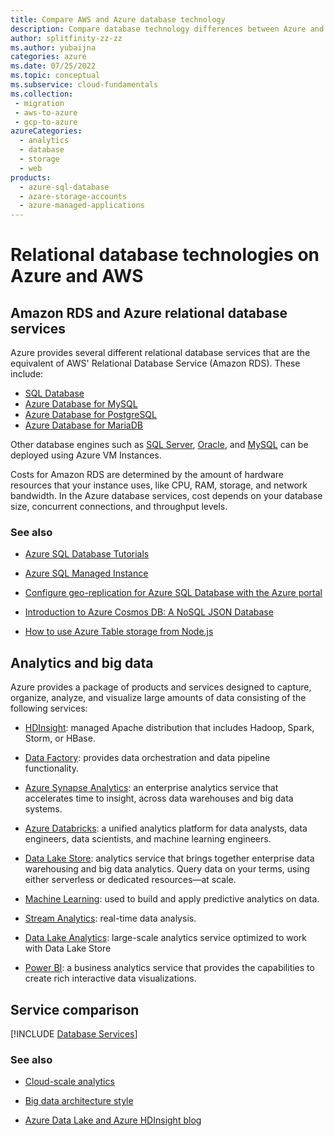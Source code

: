 ```yaml
---
title: Compare AWS and Azure database technology
description: Compare database technology differences between Azure and AWS. Review the Amazon RDS and Azure relational database services. See equivalents for analytics and big data.
author: splitfinity-zz-zz
ms.author: yubaijna
categories: azure
ms.date: 07/25/2022
ms.topic: conceptual
ms.subservice: cloud-fundamentals
ms.collection: 
 - migration
 - aws-to-azure
 - gcp-to-azure
azureCategories:
  - analytics
  - database
  - storage
  - web
products:
  - azure-sql-database
  - azare-storage-accounts
  - azure-managed-applications
---
```


# Relational database technologies on Azure and AWS

## Amazon RDS and Azure relational database services

Azure provides several different relational database services that are the equivalent of AWS' Relational Database Service (Amazon RDS). These include:

- [SQL Database](/azure/sql-database/sql-database-technical-overview)
- [Azure Database for MySQL](/azure/mysql/overview)
- [Azure Database for PostgreSQL](/azure/postgresql/overview)
- [Azure Database for MariaDB](/azure/mariadb/overview)

Other database engines such as [SQL Server](https://azure.microsoft.com/services/virtual-machines/sql-server), [Oracle](https://azure.microsoft.com/campaigns/oracle), and [MySQL](/azure/mysql) can be deployed using Azure VM Instances.

Costs for Amazon RDS are determined by the amount of hardware resources that your instance uses, like CPU, RAM, storage, and network bandwidth. In the Azure database services, cost depends on your database size, concurrent connections, and throughput levels.

### See also

- [Azure SQL Database Tutorials](/azure/azure-sql/database/single-database-create-quickstart)

- [Azure SQL Managed Instance](/azure/azure-sql/managed-instance/sql-managed-instance-paas-overview)

- [Configure geo-replication for Azure SQL Database with the Azure portal](/azure/azure-sql/database/active-geo-replication-configure-portal)

- [Introduction to Azure Cosmos DB: A NoSQL JSON Database](/azure/cosmos-db/sql-api-introduction)

- [How to use Azure Table storage from Node.js](/azure/cosmos-db/table-storage-how-to-use-nodejs)

## Analytics and big data

Azure provides a package of products and services designed to capture, organize, analyze, and visualize large amounts of data consisting of the following services:

- [HDInsight](/azure/hdinsight): managed Apache distribution that includes Hadoop, Spark, Storm, or HBase.

- [Data Factory](/azure/data-factory): provides data orchestration and data pipeline functionality.

- [Azure Synapse Analytics](/azure/synapse-analytics/overview-what-is): an enterprise analytics service that accelerates time to insight, across data warehouses and big data systems.

- [Azure Databricks](/azure/databricks/): a unified analytics platform for data analysts, data engineers, data scientists, and machine learning engineers.

- [Data Lake Store](/azure/data-lake-store): analytics service that brings together enterprise data warehousing and big data analytics. Query data on your terms, using either serverless or dedicated resources—at scale.

- [Machine Learning](/azure/machine-learning): used to build and apply predictive analytics on data.

- [Stream Analytics](/azure/stream-analytics): real-time data analysis.

- [Data Lake Analytics](/azure/data-lake-analytics/data-lake-analytics-overview): large-scale analytics service optimized to work with Data Lake Store

- [Power BI](https://powerbi.microsoft.com): a business analytics service that provides the capabilities to create rich interactive data visualizations.

## Service comparison

[!INCLUDE [Database Services](../../includes/aws/databases.md)]

### See also

- [Cloud-scale analytics](https://azure.microsoft.com/solutions/big-data/#overview)

- [Big data architecture style](../guide/architecture-styles/big-data.yml)

- [Azure Data Lake and Azure HDInsight blog](/archive/blogs/azuredatalake)
